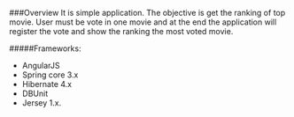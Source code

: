 ###Overview
It is simple application. The objective is get the ranking of top movie. User must be vote in one movie and at the end the application will register the vote and show the ranking the most voted movie. 

#####Frameworks:
 - AngularJS
 - Spring core 3.x 
 - Hibernate 4.x
 - DBUnit
 - Jersey 1.x. 
